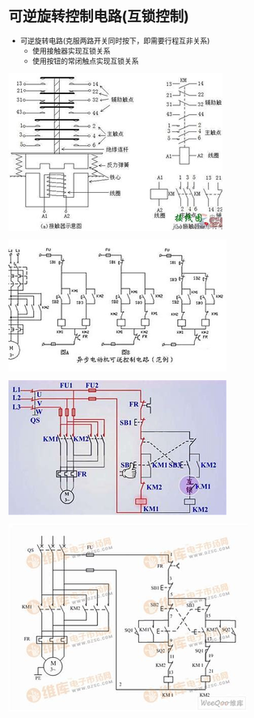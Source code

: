 # 可逆旋转控制电路(互锁控制)


- 可逆旋转电路(克服两路开关同时按下，即需要行程互非关系)
  - 使用接触器实现互锁关系
  - 使用按钮的常闭触点实现互锁关系

![接触器](image-3.png)

![alt text](image.png)

![alt text](image-1.png)

![alt text](image-2.png)